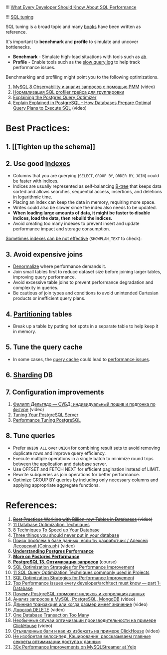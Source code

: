 !!! [What Every Developer Should Know About SQL Performance](https://use-the-index-luke.com/sql/table-of-contents)

!!! [SQL tuning](https://github.com/donnemartin/system-design-primer#sql-tuning) 

SQL tuning is a broad topic and many [books](https://www.amazon.com/s/ref=nb_sb_noss_2?url=search-alias%3Daps&field-keywords=sql+tuning) have been written as reference.

It's important to **benchmark** and **profile** to simulate and uncover bottlenecks.
- **Benchmark** - Simulate high-load situations with tools such as [ab](http://httpd.apache.org/docs/2.2/programs/ab.html).
- **Profile** - Enable tools such as the [slow query log](http://dev.mysql.com/doc/refman/5.7/en/slow-query-log.html) to help track performance issues.

Benchmarking and profiling might point you to the following optimizations.

1. [MySQL 8 Observability и анализ запросов с помощью PMM](https://www.youtube.com/watch?v=LpT-RCMvz88&list=PLH-XmS0lSi_xQtVkWsUMSVUScK_3G_LUP&index=3) (video)
2. [Нормализация SQL profiler трейса для группировки](https://habr.com/ru/articles/647449/)
3. [Explaining the Postgres Query Optimizer](https://momjian.us/main/writings/pgsql/optimizer.pdf)
4. [Explain Explained in PostgreSQL - How Databases Prepare Optimal Query Plans to Execute SQL](https://www.youtube.com/watch?v=P7EUFtjeAmI&list=PLQnljOFTspQXjD0HOzN7P2tgzu7scWpl2&index=9) (video)

# Best Practices:
## 1. [[Tighten up the schema]]

## 2. Use good [Indexes](../../../../3.%20Database/OTLP/SQL/2.%20Indexes/_Base.md)

- Columns that you are querying (`SELECT`, `GROUP BY`, `ORDER BY`, `JOIN`) could be faster with indices.
- Indices are usually represented as self-balancing [B-tree](https://en.wikipedia.org/wiki/B-tree) that keeps data sorted and allows searches, sequential access, insertions, and deletions in logarithmic time.
- Placing an index can keep the data in memory, requiring more space.
- Writes could also be slower since the index also needs to be updated.
- **When loading large amounts of data, it might be faster to disable indices, load the data, then rebuild the indices.**
- Avoid creating too many indexes to prevent insert and update performance impact and storage consumption.

[Sometimes indexes can be not effective](1.%20Software%20Engineering/3.%20Database/OTLP/SQL/2.%20Indexes/_Base.md) (`SHOWPLAN_TEXT` to check):

## 3. Avoid expensive joins

- [Denormalize](https://github.com/donnemartin/system-design-primer#denormalization) where performance demands it.
- Join small tables first to reduce dataset size before joining larger tables, improving query performance.
- Avoid excessive table joins to prevent performance degradation and complexity in queries.
- Be cautious of join types and conditions to avoid unintended Cartesian products or inefficient query plans.
## 4. [Partitioning](../../../../3.%20Database/OTLP/SQL/5.%20Distributed/Partitioning/Partitioning.md) tables

- Break up a table by putting hot spots in a separate table to help keep it in memory.
## 5. Tune the query cache

- In some cases, the [query cache](https://dev.mysql.com/doc/refman/5.7/en/query-cache.html) could lead to [performance issues](https://www.percona.com/blog/2016/10/12/mysql-5-7-performance-tuning-immediately-after-installation/).
## 6. [Sharding](../../../../3.%20Database/OTLP/SQL/5.%20Distributed/Sharding/Sharding.md) DB

## 7. Configuration improvements

1. [Филипп Дельгядо — СУБД: индивидуальный пошив и подгонка по фигуре](https://www.youtube.com/watch?v=l4l5pLlC40U) (video)
2. [Tuning Your PostgreSQL Server](https://wiki.postgresql.org/wiki/Tuning_Your_PostgreSQL_Server)
3. [Performance Tuning PostgreSQL](https://www.revsys.com/writings/postgresql-performance.html)

## 8. Tune queries

- Prefer `UNION ALL` over `UNION` for combining result sets to avoid removing duplicate rows and improve query efficiency.
- Execute multiple operations in a single batch to minimize round trips between the application and database server.
- Use OFFSET and FETCH NEXT for efficient pagination instead of LIMIT.
- Rewrite subqueries as join operations for better performance.
- Optimize GROUP BY queries by including only necessary columns and applying appropriate aggregate functions.

# References:

1. ~~[Best Practices Working with Billion-row Tables in Databases](https://www.youtube.com/watch?v=wj7KEMEkMUE&list=PLQnljOFTspQXjD0HOzN7P2tgzu7scWpl2&index=48) (video)~~
2. [11 Database Optimization Techniques](https://danielfoo.medium.com/11-database-optimization-techniques-97fdbed1b627)
3. [8 Techniques To Speed up Your Database](https://betterprogramming.pub/8-techniques-to-speed-up-your-database-292754ff7739)
4. [Three things you should never put in your database](https://www.revsys.com/tidbits/three-things-you-should-never-put-your-database/)
5. [Поиск проблем в базе данных, если ты разработчик / Алексей Лесовский (Coins.ph)](https://www.youtube.com/watch?v=h8UIX94XJGc) (video)
6. [**Understanding Postgres Performance**](https://www.craigkerstiens.com/2012/10/01/understanding-postgres-performance/)
7. [**More on Postgres Performance**](https://www.craigkerstiens.com/2013/01/10/more-on-postgres-performance/)
8. **[PostgreSQL 13. Оптимизация запросов](https://postgrespro.ru/education/courses/QPT)** (course)
9. [SQL Optimization Strategies for Performance Improvement](https://jinlow.medium.com/sql-optimization-strategies-for-performance-improvement-bd8138fcbcc5)
10. [11 SQL Query Optimization Techniques commonly used in Projects](https://experiencestack.co/11-sql-query-optimization-techniques-commonly-used-in-projects-ed45c31c45cd)
11. [SQL Optimization Strategies for Performance Improvement](https://jinlow.medium.com/sql-optimization-strategies-for-performance-improvement-bd8138fcbcc5)
12. [Top Performance issues every developer/architect must know — part 1-Database](https://medium.com/javarevisited/top-performance-issues-every-developer-architect-must-know-part-1-fc1ad6e1644b)
13. [Почему PostgreSQL тормозит: индексы и корреляция данных](https://habr.com/ru/company/ozontech/blog/564520/)
14. [Анализ запросов в MySQL, PostgreSQL, MongoDB](https://www.youtube.com/watch?v=dJR10fEH6uM&list=PLH-XmS0lSi_x0OrxrC4GKInFRK8zG_tfZ&index=9) (video)
15. [Длинная транзакция или когда размер имеет значение](https://www.youtube.com/watch?v=3h48iowNbwo) (video)
16. [Дорогой DELETE](https://www.youtube.com/watch?v=fVF1PoKplps&list=PLH-XmS0lSi_zTZrols83QSxI3Q96dSbBm&index=35) (video)
17. [One Database Transaction Too Many](https://hakibenita.com/django-nested-transaction)
18. [Необычные случаи оптимизации производительности на примере ClickHouse](https://www.youtube.com/watch?v=GW07RZVpH4M&list=PLH-XmS0lSi_xQtVkWsUMSVUScK_3G_LUP&index=19) (video)
19. [Отъявленные баги и как их избежать на примере ClickHouse](https://www.youtube.com/watch?v=ooBAQIe0KlQ&list=PLH-XmS0lSi_zTZrols83QSxI3Q96dSbBm&index=93) (video)
20. [Не изобретая велосипед. Кэширование: рассказываем главные секреты оптимизации доступа к данным](https://habr.com/ru/company/stm_labs/blog/654201/)
21. [30x Performance Improvements on MySQLStreamer at Yelp](https://engineeringblog.yelp.com/2018/02/making-30x-performance-improvements-on-yelps-mysqlstreamer.html)